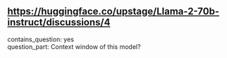 ## https://huggingface.co/upstage/Llama-2-70b-instruct/discussions/4

contains_question: yes  
question_part: Context window of this model?